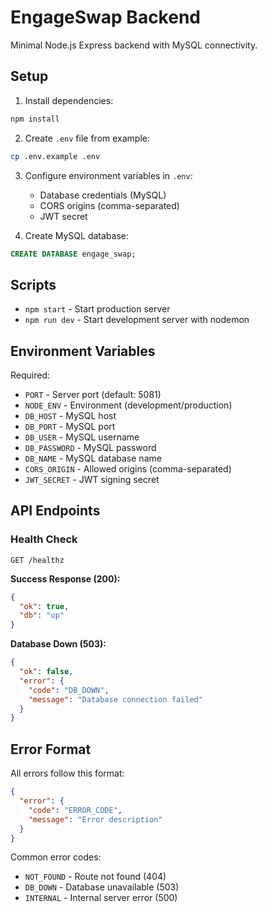 # EngageSwap Backend

Minimal Node.js Express backend with MySQL connectivity.

## Setup

1. Install dependencies:
```bash
npm install
```

2. Create `.env` file from example:
```bash
cp .env.example .env
```

3. Configure environment variables in `.env`:
   - Database credentials (MySQL)
   - CORS origins (comma-separated)
   - JWT secret

4. Create MySQL database:
```sql
CREATE DATABASE engage_swap;
```

## Scripts

- `npm start` - Start production server
- `npm run dev` - Start development server with nodemon

## Environment Variables

Required:
- `PORT` - Server port (default: 5081)
- `NODE_ENV` - Environment (development/production)
- `DB_HOST` - MySQL host
- `DB_PORT` - MySQL port
- `DB_USER` - MySQL username
- `DB_PASSWORD` - MySQL password
- `DB_NAME` - MySQL database name
- `CORS_ORIGIN` - Allowed origins (comma-separated)
- `JWT_SECRET` - JWT signing secret

## API Endpoints

### Health Check
```
GET /healthz
```

**Success Response (200):**
```json
{
  "ok": true,
  "db": "up"
}
```

**Database Down (503):**
```json
{
  "ok": false,
  "error": {
    "code": "DB_DOWN",
    "message": "Database connection failed"
  }
}
```

## Error Format

All errors follow this format:
```json
{
  "error": {
    "code": "ERROR_CODE",
    "message": "Error description"
  }
}
```

Common error codes:
- `NOT_FOUND` - Route not found (404)
- `DB_DOWN` - Database unavailable (503)
- `INTERNAL` - Internal server error (500)
